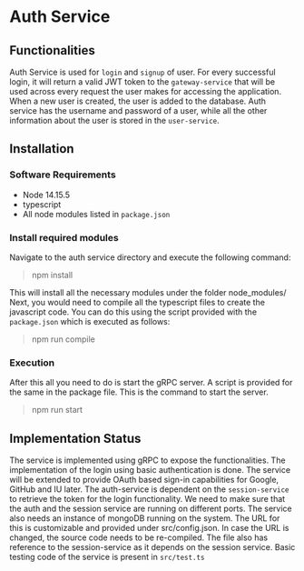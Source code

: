 # Auth Service
## Functionalities
Auth Service is used for `login` and `signup` of user. For every successful login, it will return a valid JWT token to the `gateway-service` that will be used across every request the user makes for accessing the application.
When a new user is created, the user is added to the database.
Auth service has the username and password of a user, while all the other information about the user is stored in the `user-service`.
## Installation
### Software Requirements
* Node 14.15.5
* typescript
* All node modules listed in `package.json`
### Install required modules
Navigate to the auth service directory and execute the following command:
> npm install

This will install all the necessary modules under the folder node_modules/
Next, you would need to compile all the typescript files to create the javascript code.
You can do this using the script provided with the `package.json` which is executed as follows:
> npm run compile
### Execution
After this all you need to do is start the gRPC server. A script is provided for the same in the package file. This is the command to start the server.
> npm run start
## Implementation Status
The service is implemented using gRPC to expose the functionalities. The implementation of the login using basic authentication is done. The service will be extended to provide OAuth based sign-in capabilities for Google, GitHub and IU later.
The auth-service is dependent on the `session-service` to retrieve the token for the login functionality.
We need to make sure that the auth and the session service are running on different ports.
The service also needs an instance of mongoDB running on the system.
The URL for this is customizable and provided under src/config.json. In case the URL is changed, the source code needs to be re-compiled.
The file also has reference to the session-service as it depends on the session service.
Basic testing code of the service is present in `src/test.ts`